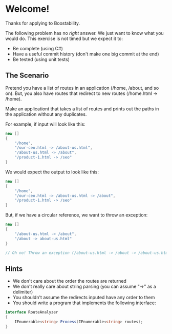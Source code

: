 # Welcome! 

Thanks for applying to Boostability. 

The following problem has no *right* answer. We just want to know what you would do. This exercise is not timed but we expect it to: 

- Be complete (using C#)
- Have a useful commit history (don't make one big commit at the end)
- Be tested (using unit tests)

## The Scenario

Pretend you have a list of routes in an application (/home, /about, and so on). But, you also have routes that redirect to new routes (/home.html -> /home). 

Make an applicationt that takes a list of routes and prints out the paths in the application without any duplicates. 

For example, if input will look like this: 

```csharp
new [] 
{ 
    "/home",
    "/our-ceo.html -> /about-us.html",
    "/about-us.html -> /about",
    "/product-1.html -> /seo"    
}
```

We would expect the output to look like this: 

```csharp
new [] 
{
    "/home",
    "/our-ceo.html -> /about-us.html -> /about",
    "/product-1.html -> /seo"
}
```

But, if we have a circular reference, we want to throw an exception: 

```csharp
new []
{
    "/about-us.html -> /about",
    "/about -> about-us.html"
}

// Oh no! Throw an exception (/about-us.html -> /about -> /about-us.html -> /about -> /about-us.html -> /about). 

```

## Hints

- We don't care about the order the routes are returned
- We don't really care about string parsing (you can assume "->" as a delimiter)
- You shouldn't assume the redirects inputed have any order to them
- You should write a program that implements the following interface: 

```csharp
interface RouteAnalyzer 
{
    IEnumerable<string> Process(IEnumerable<string> routes);
}
```